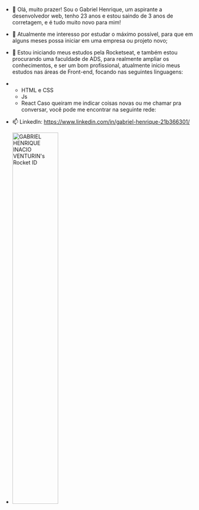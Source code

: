 - 👋 Olá, muito prazer! Sou o Gabriel Henrique, um aspirante a desenvolvedor web, tenho 23 anos e estou saindo de 3 anos de corretagem, e é tudo muito novo para mim!
- 👀 Atualmente me interesso por estudar o máximo possível, para que em alguns meses possa iniciar em uma empresa ou projeto novo;
- 🌱 Estou iniciando meus estudos pela Rocketseat, e também estou procurando uma faculdade de ADS, para realmente ampliar os conhecimentos, e ser um bom profissional, atualmente inicio meus estudos nas áreas de Front-end, focando nas seguintes linguagens:
- - HTML e CSS
  - Js
  - React
  Caso queiram me indicar coisas novas ou me chamar pra conversar, você pode me encontrar na seguinte rede:
- 📫 LinkedIn: https://www.linkedin.com/in/gabriel-henrique-21b366301/

- <a href="https://app.rocketseat.com.br/me/gabriel-henrique-inacio-venturin-03828"><img src="https://app.rocketseat.com.br/api/rocketid/share?slug=gabriel-henrique-inacio-venturin-03828&type=card" width="50%" alt="GABRIEL HENRIQUE INACIO VENTURIN's Rocket ID"/></a>
